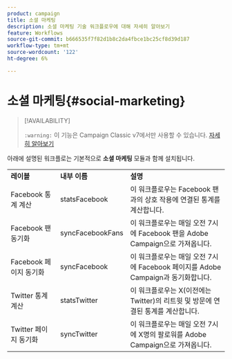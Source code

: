 ```yaml
---
product: campaign
title: 소셜 마케팅
description: 소셜 마케팅 기술 워크플로우에 대해 자세히 알아보기
feature: Workflows
source-git-commit: b666535f7f82d1b8c2da4fbce1bc25cf8d39d187
workflow-type: tm+mt
source-wordcount: '122'
ht-degree: 6%

---
```



# 소셜 마케팅{#social-marketing}



>[!AVAILABILITY]
>
>`:warning:` 이 기능은 Campaign Classic v7에서만 사용할 수 있습니다. [자세히 알아보기](../../social/using/about-social-marketing.md)

아래에 설명된 워크플로는 기본적으로 **소셜 마케팅** 모듈과 함께 설치됩니다.

<table> 
 <tbody> 
  <tr> 
   <td> <strong>레이블</strong><br /> </td> 
   <td> <strong>내부 이름</strong><br /> </td> 
   <td> <strong>설명</strong><br /> </td> 
  </tr> 
  <tr> 
   <td> <span class="uicontrol">Facebook 통계 계산</span> <br /> </td> 
   <td> <span class="uicontrol">statsFacebook</span> <br /> </td> 
   <td> 이 워크플로우는 Facebook 팬과의 상호 작용에 연결된 통계를 계산합니다.<br /> </td> 
  </tr> 
  <tr> 
   <td> <span class="uicontrol">Facebook 팬 동기화</span> <br /> </td> 
   <td> <span class="uicontrol">syncFacebookFans</span> <br /> </td> 
   <td> 이 워크플로우는 매일 오전 7시에 Facebook 팬을 Adobe Campaign으로 가져옵니다.<br /> </td> 
  </tr> 
  <tr> 
   <td> <span class="uicontrol">Facebook 페이지 동기화</span> <br /> </td> 
   <td> <span class="uicontrol">syncFacebook</span> <br /> </td> 
   <td> 이 워크플로우는 매일 오전 7시에 Facebook 페이지를 Adobe Campaign과 동기화합니다.<br /> </td> 
  </tr> 
  <tr> 
   <td> <span class="uicontrol">Twitter 통계 계산</span> <br /> </td> 
   <td> <span class="uicontrol">statsTwitter</span> <br /> </td> 
   <td> 이 워크플로우는 X(이전에는 Twitter)의 리트윗 및 방문에 연결된 통계를 계산합니다.<br /> </td> 
  </tr> 
  <tr> 
   <td> <span class="uicontrol">Twitter 페이지 동기화</span> <br /> </td> 
   <td> <span class="uicontrol">syncTwitter</span> <br /> </td> 
   <td> 이 워크플로우는 매일 오전 7시에 X명의 팔로워를 Adobe Campaign으로 가져옵니다.<br /> </td> 
  </tr> 
 </tbody> 
</table>

